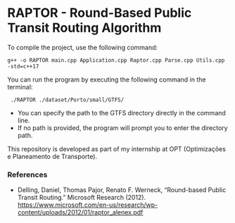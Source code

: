 # RAPTOR - Round-Based Public Transit Routing Algorithm

To compile the project, use the following command:

``` g++ -o RAPTOR main.cpp Application.cpp Raptor.cpp Parse.cpp Utils.cpp -std=c++17 ```

You can run the program by executing the following command in the terminal:

 ``` ./RAPTOR ./dataset/Porto/small/GTFS/```

 - You can specify the path to the GTFS directory directly in the command line. 
 - If no path is provided, the program will prompt you to enter the directory path.


This repository is developed as part of my internship at OPT (Optimizações e Planeamento de Transporte). 

### References
- Delling, Daniel, Thomas Pajor, Renato F. Werneck, “Round-based Public Transit Routing.” Microsoft Research (2012). https://www.microsoft.com/en-us/research/wp-content/uploads/2012/01/raptor_alenex.pdf
